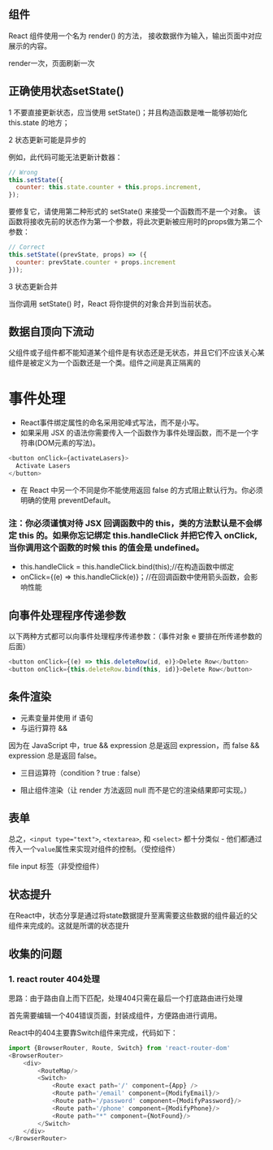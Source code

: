 ## 组件
React 组件使用一个名为 render() 的方法， 接收数据作为输入，输出页面中对应展示的内容。 

render一次，页面刷新一次

## 正确使用状态setState()
1 不要直接更新状态，应当使用 setState()；并且构造函数是唯一能够初始化 this.state 的地方；

2 状态更新可能是异步的

例如，此代码可能无法更新计数器：

```js
// Wrong
this.setState({
  counter: this.state.counter + this.props.increment,
});
```

要修复它，请使用第二种形式的 setState() 来接受一个函数而不是一个对象。 该函数将接收先前的状态作为第一个参数，将此次更新被应用时的props做为第二个参数：

```js
// Correct
this.setState((prevState, props) => ({
  counter: prevState.counter + props.increment
}));
```

3 状态更新合并

当你调用 setState() 时，React 将你提供的对象合并到当前状态。

## 数据自顶向下流动

父组件或子组件都不能知道某个组件是有状态还是无状态，并且它们不应该关心某组件是被定义为一个函数还是一个类。组件之间是真正隔离的

# 事件处理

* React事件绑定属性的命名采用驼峰式写法，而不是小写。
* 如果采用 JSX 的语法你需要传入一个函数作为事件处理函数，而不是一个字符串(DOM元素的写法)。

```js
<button onClick={activateLasers}>
  Activate Lasers
</button>
```

* 在 React 中另一个不同是你不能使用返回 false 的方式阻止默认行为。你必须明确的使用 preventDefault。

### 注：你必须谨慎对待 JSX 回调函数中的 this，类的方法默认是不会绑定 this 的。如果你忘记绑定 this.handleClick 并把它传入 onClick, 当你调用这个函数的时候 this 的值会是 undefined。
* this.handleClick = this.handleClick.bind(this);//在构造函数中绑定
* onClick={(e) => this.handleClick(e)}；//在回调函数中使用箭头函数，会影响性能

## 向事件处理程序传递参数

以下两种方式都可以向事件处理程序传递参数：（事件对象 e 要排在所传递参数的后面）

```js
<button onClick={(e) => this.deleteRow(id, e)}>Delete Row</button>
<button onClick={this.deleteRow.bind(this, id)}>Delete Row</button>
```

## 条件渲染
* 元素变量并使用 if 语句
* 与运行算符 &&

因为在 JavaScript 中，true && expression 总是返回 expression，而 false && expression 总是返回 false。

* 三目运算符（condition ? true : false）

* 阻止组件渲染（让 render 方法返回 null 而不是它的渲染结果即可实现。）

## 表单

总之，`<input type="text">`, `<textarea>`, 和 `<select>` 都十分类似 - 他们都通过传入一个`value`属性来实现对组件的控制。（受控组件）
  
file input 标签（非受控组件）

## 状态提升

在React中，状态分享是通过将state数据提升至离需要这些数据的组件最近的父组件来完成的。这就是所谓的状态提升

## 收集的问题

### 1. react router 404处理

思路：由于路由自上而下匹配，处理404只需在最后一个打底路由进行处理

首先需要编辑一个404错误页面，封装成组件，方便路由进行调用。

React中的404主要靠Switch组件来完成，代码如下：

```js
import {BrowserRouter, Route, Switch} from 'react-router-dom'
<BrowserRouter>
    <div>
        <RouteMap/>
        <Switch>
            <Route exact path='/' component={App} />
            <Route path='/email' component={ModifyEmail}/>
            <Route path='/password' component={ModifyPassword}/>
            <Route path='/phone' component={ModifyPhone}/>
            <Route path="*" component={NotFound}/>
        </Switch>
    </div>
</BrowserRouter>
```

